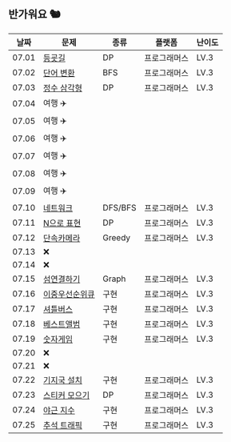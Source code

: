 ## 반가워요 🐿️
| 날짜    | 문제   | 종류  | 플랫폼 | 난이도 |
|---------|--------|-------|--------|--------|
| 07.01 | [등굣길](https://school.programmers.co.kr/learn/courses/30/lessons/42898) | DP | 프로그래머스 | LV.3 |
| 07.02 | [단어 변환](https://school.programmers.co.kr/learn/courses/30/lessons/43163) | BFS | 프로그래머스 | LV.3 |
| 07.03 | [정수 삼각형](https://school.programmers.co.kr/learn/courses/30/lessons/43105) | DP | 프로그래머스 | LV.3 |
| 07.04 | 여행 ✈️ |  |  |  |
| 07.05 | 여행 ✈️ |  |  |  |
| 07.06 | 여행 ✈️ |  |  |  |
| 07.07 | 여행 ✈️ |  |  |  |
| 07.08 | 여행 ✈️ |  |  |  |
| 07.09 | 여행 ✈️ |  |  |  |
| 07.10 | [네트워크](https://school.programmers.co.kr/learn/courses/30/lessons/43162) | DFS/BFS | 프로그래머스 | LV.3 |
| 07.11 | [N으로 표현](https://school.programmers.co.kr/learn/courses/30/lessons/42895) | DP | 프로그래머스 | LV.3 |
| 07.12 | [단속카메라](https://school.programmers.co.kr/learn/courses/30/lessons/42884) | Greedy | 프로그래머스 | LV.3 |
| 07.13 | ❌ |  |  |  |
| 07.14 | ❌ |  |  |  |
| 07.15 | [섬연결하기](https://school.programmers.co.kr/learn/courses/30/lessons/42861) | Graph | 프로그래머스 | LV.3 |
| 07.16 | [이중우선순위큐](https://school.programmers.co.kr/learn/courses/30/lessons/42628) | 구현 | 프로그래머스 | LV.3 |
| 07.17 | [셔틀버스](https://school.programmers.co.kr/learn/courses/30/lessons/17678) | 구현 | 프로그래머스 | LV.3 |
| 07.18 | [베스트앨범](https://school.programmers.co.kr/learn/courses/30/lessons/42579) | 구현 | 프로그래머스 | LV.3 |
| 07.19 | [숫자게임](https://school.programmers.co.kr/learn/courses/30/lessons/12987) | 구현 | 프로그래머스 | LV.3 |
| 07.20 | ❌ |  |  |  |
| 07.21 | ❌ |  |  |  |
| 07.22 | [기지국 설치](https://school.programmers.co.kr/learn/courses/30/lessons/12979) | 구현 | 프로그래머스 | LV.3 |
| 07.23 | [스티커 모으기](https://school.programmers.co.kr/learn/courses/30/lessons/12971) | DP | 프로그래머스 | LV.3 |
| 07.24 | [야근 지수](https://school.programmers.co.kr/learn/courses/30/lessons/12927) | 구현 | 프로그래머스 | LV.3 |
| 07.25 | [추석 트래픽](https://school.programmers.co.kr/learn/courses/30/lessons/17676) | 구현 | 프로그래머스 | LV.3 |